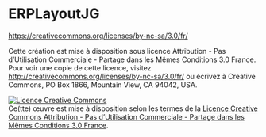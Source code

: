 # ERPLayoutJG
https://creativecommons.org/licenses/by-nc-sa/3.0/fr/

Cette création est mise à disposition sous licence Attribution - Pas d’Utilisation Commerciale - Partage dans les Mêmes Conditions 3.0 France. Pour voir une copie de cette licence, visitez http://creativecommons.org/licenses/by-nc-sa/3.0/fr/ ou écrivez à Creative Commons, PO Box 1866, Mountain View, CA 94042, USA.

<a rel="license" href="http://creativecommons.org/licenses/by-nc-sa/3.0/fr/"><img alt="Licence Creative Commons" style="border-width:0" src="https://i.creativecommons.org/l/by-nc-sa/3.0/fr/88x31.png" /></a><br />Ce(tte) œuvre est mise à disposition selon les termes de la <a rel="license" href="http://creativecommons.org/licenses/by-nc-sa/3.0/fr/">Licence Creative Commons Attribution - Pas d’Utilisation Commerciale - Partage dans les Mêmes Conditions 3.0 France</a>.
